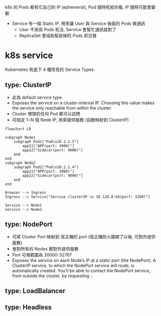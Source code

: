 
k8s 的 Pods 都有它自己的 IP (ephemeral), Pod 隨時死給你看, IP 隨時可能會變動

- Service 有一組 Static IP, 用來讓 User 與 Service 後面的 Pods 做通訊
    - User 不用鳥 Pods 死活, Service 會幫忙通訊就對了
    - ReplicaSet 會協助幫掛掉的 Pods 抓交替


# k8s service

Kubernetes 有底下 4 種常見的 Service Types:


## type: ClusterIP

- 此為 default service type
- Exposes the service on a cluster-internal IP. Choosing this value makes the service only reachable from within the cluster.
- Cluster 裡頭的任何 Pod 都可以訪問
- 可指定 1~N 個 Node IP, 用來提供服務 (自動映射到 ClusterIP)

```mermaid
flowchart LR

subgraph Node1
    subgraph Pod1["Pod\n10.2.2.5"]
        app11["APP(port: 3000)"]
        app12["Sidecar(port: 9000)"]
    end
end
subgraph Node2
    subgraph Pod2["Pod\n10.2.1.4"]
        app21["APP(port: 3000)"]
        app22["Sidecar(port: 9000)"]
    end
end

Browser --> Ingress
Ingress --> Service["Service clusterIP \n 10.128.8.64(port: 3200)"]

Service --> Node1
Service --> Node2
```


## type: NodePort

- 可將 Cluster Port 映射到 宿主機的 port (宿主機防火牆開了以後, 可對外提供服務)
- 會對所有的 Nodes 都對外提供服務
- Port 可用範圍為 30000-32767
- Exposes the service on each Node’s IP at a static port (the NodePort). A ClusterIP service, to which the NodePort service will route, is automatically created. You’ll be able to contact the NodePort service, from outside the cluster, by requesting <NodeIP>:<NodePort>.


## type: LoadBalancer


## type: Headless
